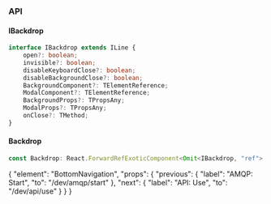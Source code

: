 

### API

#### IBackdrop

```ts
interface IBackdrop extends ILine {
    open?: boolean;
    invisible?: boolean;
    disableKeyboardClose?: boolean;
    disableBackgroundClose?: boolean;
    BackgroundComponent?: TElementReference;
    ModalComponent?: TElementReference;
    BackgroundProps?: TPropsAny;
    ModalProps?: TPropsAny;
    onClose?: TMethod;
}
```

#### Backdrop

```ts
const Backdrop: React.ForwardRefExoticComponent<Omit<IBackdrop, "ref"> & React.RefAttributes<unknown>>;
```


{
  "element": "BottomNavigation",
  "props": {
    "previous": {
      "label": "AMQP: Start",
      "to": "/dev/amqp/start"
    },
    "next": {
      "label": "API: Use",
      "to": "/dev/api/use"
    }
  }
}